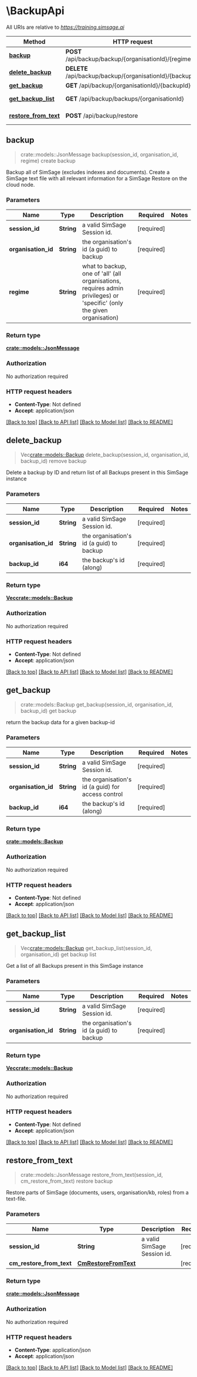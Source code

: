 # \BackupApi

All URIs are relative to *https://training.simsage.ai*

Method | HTTP request | Description
------------- | ------------- | -------------
[**backup**](BackupApi.md#backup) | **POST** /api/backup/backup/{organisationId}/{regime} | create backup
[**delete_backup**](BackupApi.md#delete_backup) | **DELETE** /api/backup/backup/{organisationId}/{backupId} | remove backup
[**get_backup**](BackupApi.md#get_backup) | **GET** /api/backup/{organisationId}/{backupId} | get backup
[**get_backup_list**](BackupApi.md#get_backup_list) | **GET** /api/backup/backups/{organisationId} | get backup list
[**restore_from_text**](BackupApi.md#restore_from_text) | **POST** /api/backup/restore | restore backup



## backup

> crate::models::JsonMessage backup(session_id, organisation_id, regime)
create backup

Backup all of SimSage (excludes indexes and documents).  Create a SimSage text file with all relevant information for a SimSage Restore on the cloud node.

### Parameters


Name | Type | Description  | Required | Notes
------------- | ------------- | ------------- | ------------- | -------------
**session_id** | **String** | a valid SimSage Session id. | [required] |
**organisation_id** | **String** | the organisation's id (a guid) to backup | [required] |
**regime** | **String** | what to backup, one of 'all' (all organisations, requires admin privileges) or 'specific' (only the given organisation) | [required] |

### Return type

[**crate::models::JsonMessage**](JsonMessage.md)

### Authorization

No authorization required

### HTTP request headers

- **Content-Type**: Not defined
- **Accept**: application/json

[[Back to top]](#) [[Back to API list]](../README.md#documentation-for-api-endpoints) [[Back to Model list]](../README.md#documentation-for-models) [[Back to README]](../README.md)


## delete_backup

> Vec<crate::models::Backup> delete_backup(session_id, organisation_id, backup_id)
remove backup

Delete a backup by ID and return list of all Backups present in this SimSage instance

### Parameters


Name | Type | Description  | Required | Notes
------------- | ------------- | ------------- | ------------- | -------------
**session_id** | **String** | a valid SimSage Session id. | [required] |
**organisation_id** | **String** | the organisation's id (a guid) to backup | [required] |
**backup_id** | **i64** | the backup's id (along) | [required] |

### Return type

[**Vec<crate::models::Backup>**](Backup.md)

### Authorization

No authorization required

### HTTP request headers

- **Content-Type**: Not defined
- **Accept**: application/json

[[Back to top]](#) [[Back to API list]](../README.md#documentation-for-api-endpoints) [[Back to Model list]](../README.md#documentation-for-models) [[Back to README]](../README.md)


## get_backup

> crate::models::Backup get_backup(session_id, organisation_id, backup_id)
get backup

return the backup data for a given backup-id

### Parameters


Name | Type | Description  | Required | Notes
------------- | ------------- | ------------- | ------------- | -------------
**session_id** | **String** | a valid SimSage Session id. | [required] |
**organisation_id** | **String** | the organisation's id (a guid) for access control | [required] |
**backup_id** | **i64** | the backup's id (along) | [required] |

### Return type

[**crate::models::Backup**](Backup.md)

### Authorization

No authorization required

### HTTP request headers

- **Content-Type**: Not defined
- **Accept**: application/json

[[Back to top]](#) [[Back to API list]](../README.md#documentation-for-api-endpoints) [[Back to Model list]](../README.md#documentation-for-models) [[Back to README]](../README.md)


## get_backup_list

> Vec<crate::models::Backup> get_backup_list(session_id, organisation_id)
get backup list

Get a list of all Backups present in this SimSage instance

### Parameters


Name | Type | Description  | Required | Notes
------------- | ------------- | ------------- | ------------- | -------------
**session_id** | **String** | a valid SimSage Session id. | [required] |
**organisation_id** | **String** | the organisation's id (a guid) to backup | [required] |

### Return type

[**Vec<crate::models::Backup>**](Backup.md)

### Authorization

No authorization required

### HTTP request headers

- **Content-Type**: Not defined
- **Accept**: application/json

[[Back to top]](#) [[Back to API list]](../README.md#documentation-for-api-endpoints) [[Back to Model list]](../README.md#documentation-for-models) [[Back to README]](../README.md)


## restore_from_text

> crate::models::JsonMessage restore_from_text(session_id, cm_restore_from_text)
restore backup

Restore parts of SimSage (documents, users, organisation/kb, roles) from a text-file.

### Parameters


Name | Type | Description  | Required | Notes
------------- | ------------- | ------------- | ------------- | -------------
**session_id** | **String** | a valid SimSage Session id. | [required] |
**cm_restore_from_text** | [**CmRestoreFromText**](CmRestoreFromText.md) |  | [required] |

### Return type

[**crate::models::JsonMessage**](JsonMessage.md)

### Authorization

No authorization required

### HTTP request headers

- **Content-Type**: application/json
- **Accept**: application/json

[[Back to top]](#) [[Back to API list]](../README.md#documentation-for-api-endpoints) [[Back to Model list]](../README.md#documentation-for-models) [[Back to README]](../README.md)

